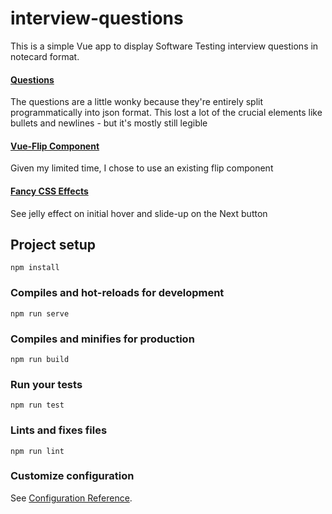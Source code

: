 # interview-questions

This is a simple Vue app to display Software Testing interview questions in notecard format.

#### [Questions](https://www.guru99.com/software-testing-interview-questions.html)
The questions are a little wonky because they're entirely split programmatically into json format. This lost a lot of the crucial elements like bullets and newlines - but it's mostly still legible 

#### [Vue-Flip Component](https://github.com/kgrandemange/vue-flip#readme)
Given my limited time, I chose to use an existing flip component

#### [Fancy CSS Effects](https://cssfx.dev/)
See jelly effect on initial hover and slide-up on the Next button

## Project setup
```
npm install
```

### Compiles and hot-reloads for development
```
npm run serve
```

### Compiles and minifies for production
```
npm run build
```

### Run your tests
```
npm run test
```

### Lints and fixes files
```
npm run lint
```

### Customize configuration
See [Configuration Reference](https://cli.vuejs.org/config/).
